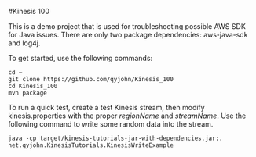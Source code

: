 #Kinesis 100

This is a demo project that is used for troubleshooting possible AWS SDK for Java issues. There are only two package dependencies: aws-java-sdk and log4j. 

To get started, use the following commands:

~~~~
cd ~
git clone https://github.com/qyjohn/Kinesis_100
cd Kinesis_100
mvn package
~~~~

To run a quick test, create a test Kinesis stream, then modify kinesis.properties with the proper *regionName* and *streamName*. Use the following command to write some random data into the stream.

~~~~
java -cp target/kinesis-tutorials-jar-with-dependencies.jar:. net.qyjohn.KinesisTutorials.KinesisWriteExample
~~~~
